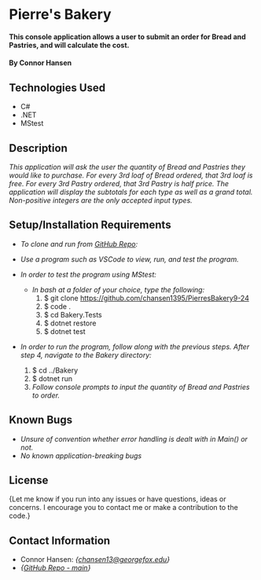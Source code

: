 # Pierre's Bakery

#### This console application allows a user to submit an order for Bread and Pastries, and will calculate the cost.

#### By Connor Hansen

## Technologies Used

* C#
* .NET
* MStest

## Description

_This application will ask the user the quantity of Bread and Pastries they would like to purchase. For every 3rd loaf of Bread ordered, that 3rd loaf is free. For every 3rd Pastry ordered, that 3rd Pastry is half price. The application will display the subtotals for each type as well as a grand total. Non-positive integers are the only accepted input types._

## Setup/Installation Requirements

- _To clone and run from [GitHub Repo](https://github.com/chansen1395/PierresBakery9-24):_

- _Use a program such as VSCode to view, run, and test the program._
  
- _In order to test the program using MStest:_
  - _In bash at a folder of your choice, type the following:_
    1. $ git clone https://github.com/chansen1395/PierresBakery9-24
    2. $ code .
    3. $ cd Bakery.Tests
    4. $ dotnet restore
    5. $ dotnet test
- _In order to run the program, follow along with the previous steps. After step 4, navigate to the Bakery directory:_
    1. $ cd ../Bakery
    2. $ dotnet run
    3. _Follow console prompts to input the quantity of Bread and Pastries to order._


## Known Bugs

* _Unsure of convention whether error handling is dealt with in Main() or not._
* _No known application-breaking bugs_

## License

{Let me know if you run into any issues or have questions, ideas or concerns. I encourage you to contact me or make a contribution to the code.}

## Contact Information

- Connor Hansen: _{<chansen13@georgefox.edu>}_
- _{[GitHub Repo - main](https://github.com/chansen1395/PierresBakery9-24)}_